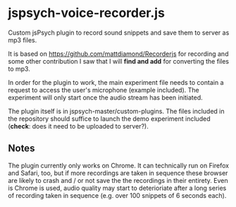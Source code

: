 # jspsych-voice-recorder.js
Custom jsPsych plugin to record sound snippets and save them to server as mp3 files.

It is based on https://github.com/mattdiamond/Recorderjs for recording and some other contribution I saw that I will **find and add** for converting the files to mp3.

In order for the plugin to work, the main experiment file needs to contain a request to access the user's microphone (example included). The experiment will only start once the audio stream has been initiated. 

The plugin itself is in jspsych-master/custom-plugins. The files included in the repository should suffice to launch the demo experiment included (**check**: does it need to be uploaded to server?).

## Notes
The plugin currently only works on Chrome. It can technically run on Firefox and Safari, too, but if more recordings are taken in sequence these browser are likely to crash and / or not save the the recordings in their entirety. Even is Chrome is used, audio quality may start to deterioriate after a long series of recording taken in sequence (e.g. over 100 snippets of 6 seconds each). 





